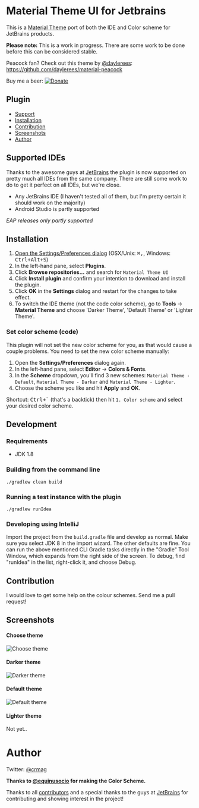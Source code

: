 # Material Theme UI for Jetbrains 

This is a [Material Theme](https://github.com/equinusocio/material-theme) port of both the IDE and Color scheme for JetBrains products.

**Please note:** This is a work in progress. There are some work to be done before this can be considered stable.

Peacock fan? Check out this theme by [@daylerees](https://github.com/daylerees): https://github.com/daylerees/material-peacock

Buy me a beer: 
[![Donate](https://img.shields.io/badge/Donate-PayPal-green.svg)](https://www.paypal.com/cgi-bin/webscr?cmd=_donations&business=LSF7K29JBPMWU&lc=US&item_name=Material%20Theme%20JetBrains%20Development&item_number=m1&currency_code=NOK&bn=PP%2dDonationsBF%3abtn_donateCC_LG%2egif%3aNonHosted)

## Plugin
* [Support](#supported-ides)
* [Installation](#installation)
* [Contribution](#contribution)
* [Screenshots](#screenshots)
* [Author](#author)

## Supported IDEs

Thanks to the awesome guys at [JetBrains](https://www.jetbrains.com/) the plugin is now supported on pretty much all IDEs from the same company. There are still some work to do to get it perfect on all IDEs, but we're close.

* Any JetBrains IDE (I haven't tested all of them, but I'm pretty certain it should work on the majority)
* Android Studio is partly supported

_EAP releases only partly supported_

## Installation
1. [Open the Settings/Preferences dialog](https://www.jetbrains.com/idea/help/accessing-settings.html#openIdeSettings) (OSX/Unix: <kbd>⌘,</kbd>, Windows: <kbd>Ctrl+Alt+S</kbd>)
2. In the left-hand pane, select **Plugins**.
3. Click **Browse repositories...** and search for `Material Theme UI`
4. Click **Install plugin** and confirm your intention to download and install the plugin.
5. Click **OK** in the **Settings** dialog and restart for the changes to take effect.
6. To switch the IDE theme (not the code color scheme), go to **Tools** -> **Material Theme** and choose 'Darker Theme', 'Default Theme' or 'Lighter Theme'.

### Set color scheme (code)
This plugin will not set the new color scheme for you, as that would cause a couple problems. You need to set the new color scheme manually:

1. Open the **Settings/Preferences** dialog again.
2. In the left-hand pane, select **Editor** -> **Colors & Fonts**.
3. In the **Scheme** dropdown, you'll find 3 new schemes: `Material Theme - Default`, `Material Theme - Darker` and `Material Theme - Lighter`. 
4. Choose the scheme you like and hit **Apply** and **OK**.

Shortcut: <kbd>Ctrl+\`</kbd> (that's a backtick) then hit `1. Color scheme` and select your desired color scheme. 

## Development

### Requirements

* JDK 1.8

### Building from the command line

`./gradlew clean build`

### Running a test instance with the plugin

`./gradlew runIdea`

### Developing using IntelliJ

Import the project from the `build.gradle` file and develop as normal.  Make
sure you select JDK 8 in the import wizard.  The other defaults are fine.  You
can run the above mentioned CLI Gradle tasks directly in the "Gradle" Tool
Window, which expands from the right side of the screen.  To debug, find
"runIdea" in the list, right-click it, and choose Debug.

## Contribution

I would love to get some help on the colour schemes. Send me a pull request!

## Screenshots
#### Choose theme
![Choose theme](https://plugins.jetbrains.com/files/8006/screenshot_15722.png)

#### Darker theme
![Darker theme](https://plugins.jetbrains.com/files/8006/screenshot_15723.png)

#### Default theme
![Default theme](https://plugins.jetbrains.com/files/8006/screenshot_15721.png)

#### Lighter theme

Not yet..

# Author
Twitter: [@crmag](https://twitter.com/crmag)

**Thanks to [@equinusocio](https://github.com/equinusocio/material-theme) for making the Color Scheme.**

Thanks to all [contributors](https://github.com/ChrisRM/material-theme-jetbrains/graphs/contributors) and a special thanks to the guys at [JetBrains](https://www.jetbrains.com/) for contributing and showing interest in the project!
